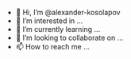 - 👋 Hi, I’m @alexander-kosolapov
- 👀 I’m interested in ...
- 🌱 I’m currently learning ...
- 💞️ I’m looking to collaborate on ...
- 📫 How to reach me ...

<!---
alexander-kosolapov/alexander-kosolapov is a ✨ special ✨ repository because its `README.md` (this file) appears on your GitHub profile.
You can click the Preview link to take a look at your changes.
--->
